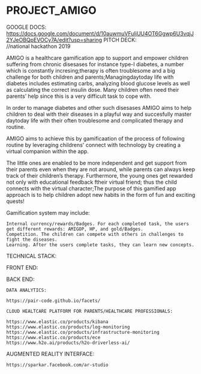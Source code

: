 # PROJECT_AMIGO


GOOGLE DOCS:    https://docs.google.com/document/d/10auwmuVFuIjUU4OT6Ggwp6U3vqjJ2YJeOBQpEVOCy7A/edit?usp=sharing
PITCH DECK:     
//national hackathon 2019


AMIGO is a healthcare gamification app to support and empower children suffering from chronic disesases for instance type-I diabetes, a number which is constantly incresing;therapy is often troublesome and a big challenge for both children and parents;Managingday­to­day life with diabetes includes estimating carbs, analyzing blood glucose levels as well as calculating the correct insulin dose. Many children often need their parents’ help since this is a very difficult task to cope with.

In order to manage diabetes and other such disesases AMIGO aims to help children to deal with their diseases in a playful way
and succesfully master day­to­day life with their often troublesome and complicated therapy and routine.

AMIGO aims to achieve this by gamificaation of the process of following routine by leveraging childrens' connect with technology by creating a virtual companion within the app.

The little ones are enabled to be more independent and get support from their parents even when they are not around, while
parents can always keep track of their children’s therapy. Furthermore, the young ones get rewarded not only with educational feedback ftheir virtual friend; thus the child connects with the virtual character;The purpose of this gamified app approach is to help children adopt new habits in the form of fun and exciting quests!

Gamification system may include:

    Internal currency/rewards/Badges. For each completed task, the users get different rewards: AMIGOP, HP, and gold/Badges.
    Competition. The children can compete with others in challenges to fight the diseases.
    Learning. After the users complete tasks, they can learn new concepts.


TECHNICAL STACK:



FRONT END:



BACK END:



    DATA ANALYTICS:

    https://pair-code.github.io/facets/

    CLOUD HEALTCARE PLATFORM FOR PARENTS/HEALTHCARE PROFESSIONALS:

    https://www.elastic.co/products/kibana
    https://www.elastic.co/products/log-monitoring
    https://www.elastic.co/products/infrastructure-monitoring
    https://www.elastic.co/products/ece
    https://www.h2o.ai/products/h2o-driverless-ai/


AUGMENTED REALITY INTERFACE:

    https://sparkar.facebook.com/ar-studio
    
